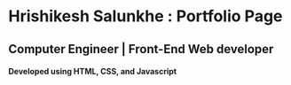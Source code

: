# Hrishikesh Salunkhe : Portfolio Page
## Computer Engineer | Front-End Web developer
#### Developed using HTML, CSS, and Javascript